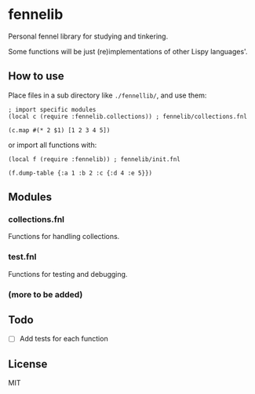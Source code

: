 # fennelib

Personal fennel library for studying and tinkering.

Some functions will be just (re)implementations of other Lispy languages'.

## How to use

Place files in a sub directory like `./fennellib/`, and use them:

```fennel
; import specific modules
(local c (require :fennelib.collections)) ; fennelib/collections.fnl

(c.map #(* 2 $1) [1 2 3 4 5])
```

or import all functions with:

```fennel
(local f (require :fennelib)) ; fennelib/init.fnl

(f.dump-table {:a 1 :b 2 :c {:d 4 :e 5}})
```

## Modules

### collections.fnl

Functions for handling collections.

### test.fnl

Functions for testing and debugging.

### (more to be added)

## Todo

- [ ] Add tests for each function

## License

MIT

